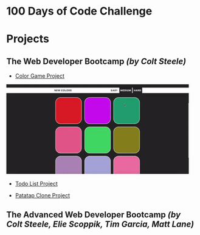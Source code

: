 # 100 Days of Code Challenge

# Projects

## The Web Developer Bootcamp *(by Colt Steele)*

* [Color Game Project](https://github.com/Scylidose/100DaysOfCodeChallenge/tree/master/The%20Web%20Developer%20Bootcamp/Color%20Game)

![ColorGame](../Calendar/img/color2.gif)

* [Todo List Project](https://github.com/Scylidose/100DaysOfCodeChallenge/tree/master/The%20Web%20Developer%20Bootcamp/Todo%20List)

* [Patatap Clone Project](https://github.com/Scylidose/100DaysOfCodeChallenge/tree/master/The%20Web%20Developer%20Bootcamp/Patatap%20Clone)

## The Advanced Web Developer Bootcamp *(by Colt Steele, Elie Scoppik, Tim Garcia, Matt Lane)*
